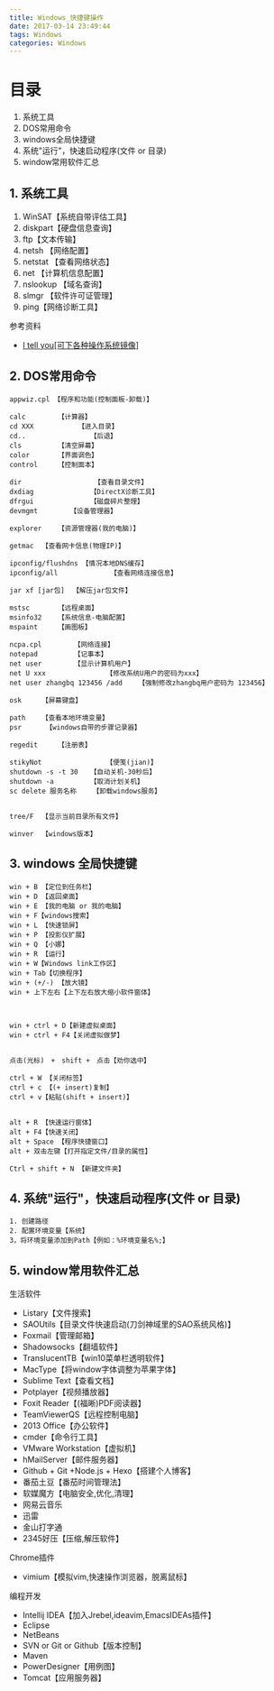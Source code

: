 ```yaml
---
title: Windows_快捷键操作
date: 2017-03-14 23:49:44
tags: Windows
categories: Windows
---
```


# 目录
1. 系统工具
2. DOS常用命令
3. windows全局快捷键
4. 系统"运行"，快速启动程序(文件 or 目录)
5. window常用软件汇总




## 1. 系统工具
1. WinSAT【系统自带评估工具】
2. diskpart【硬盘信息查询】
3. ftp【文本传输】
4. netsh 【网络配置】
5. netstat 【查看网络状态】
6. net 【计算机信息配置】
7. nslookup 【域名查询】
8. slmgr 【软件许可证管理】
9. ping【网络诊断工具】

参考资料
+ [I tell you[可下各种操作系统镜像]](http://msdn.itellyou.cn/?jdfwkey=0mnyt2)



## 2. DOS常用命令
```
appwiz.cpl 【程序和功能(控制面板-卸载)】

calc 		【计算器】
cd XXX           【进入目录】
cd.. 	            【后退】
cls 		【清空屏幕】
color 		【界面调色】
control 	【控制面本】

dir 	             【查看目录文件】
dxdiag              【DirectX诊断工具】
dfrgui              【磁盘碎片整理】
devmgmt        【设备管理器】

explorer	【资源管理器(我的电脑)】

getmac 	【查看网卡信息(物理IP)】

ipconfig/flushdns 【情况本地DNS缓存】
ipconfig/all 	         【查看网络连接信息】

jar xf [jar包]  【解压jar包文件】

mstsc 		【远程桌面】
msinfo32 	【系统信息-电脑配置】
mspaint 	【画图板】

ncpa.cpl 		【网络连接】
notepad 		【记事本】
net user		【显示计算机用户】
net U xxx	            【修改系统U用户的密码为xxx】
net user zhangbq 123456 /add    【强制修改zhangbq用户密码为 123456】

osk 	【屏幕键盘】

path    【查看本地环境变量】
psr      【windows自带的步骤记录器】

regedit     【注册表】

stikyNot 	            【便笺(jian)】
shutdown -s -t 30 	【自动关机-30秒后】
shutdown -a  		【取消计划关机】
sc delete 服务名称    【卸载windows服务】


tree/F 	【显示当前目录所有文件】

winver 	【windows版本】
```




## 3. windows 全局快捷键
```
win + B 【定位到任务栏】
win + D 【返回桌面】
win + E 【我的电脑 or 我的电脑】
win + F【windows搜索】
win + L 【快速锁屏】
win + P 【投影仪扩展】
win + Q 【小娜】
win + R 【运行】
win + W【Windows link工作区】
win + Tab【切换程序】
win + (+/-) 【放大镜】
win + 上下左右【上下左右放大缩小软件窗体】



win + ctrl + D【新建虚拟桌面】
win + ctrl + F4【关闭虚拟做梦】


点击(光标)　+　shift +　点击【劝你选中】

ctrl + W 【关闭标签】
ctrl + c 【(+ insert)复制】
ctrl + v【粘贴(shift + insert)】


alt + R 【快速运行窗体】
alt + F4【快速关闭】
alt + Space 【程序快捷窗口】
alt + 双击左键【打开指定文件/目录的属性】

Ctrl + shift + N 【新建文件夹】
```




## 4. 系统"运行"，快速启动程序(文件 or 目录)
```
1. 创建路径
2. 配置环境变量【系统】
3，将环境变量添加到Path【例如：%环境变量名%;】
```




## 5. window常用软件汇总
生活软件
+ Listary【文件搜索】
+ SAOUtils【目录文件快速启动(刀剑神域里的SAO系统风格)】
+ Foxmail【管理邮箱】
+ Shadowsocks【翻墙软件】
+ TranslucentTB【win10菜单栏透明软件】
+ MacType【将window字体调整为苹果字体】
+ Sublime Text【查看文档】
+ Potplayer【视频播放器】
+ Foxit Reader【(福晰)PDF阅读器】
+ TeamViewerQS【远程控制电脑】
+ 2013 Office【办公软件】
+ cmder【命令行工具】
+ VMware Workstation【虚拟机】
+ hMailServer【邮件服务器】
+ Github + Git +Node.js + Hexo【搭建个人博客】
+ 番茄土豆【番茄时间管理法】
+ 软媒魔方【电脑安全,优化,清理】
+ 网易云音乐
+ 迅雷
+ 金山打字通
+ 2345好压【压缩,解压软件】
  ​

Chrome插件
+ vimium【模拟vim,快速操作浏览器，脱离鼠标】
  ​


编程开发
+ Intellij IDEA【加入Jrebel,ideavim,EmacsIDEAs插件】
+ Eclipse
+ NetBeans
+ SVN or Git or Github【版本控制】
+ Maven
+ PowerDesigner【用例图】
+ Tomcat【应用服务器】



